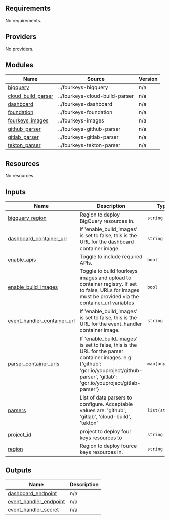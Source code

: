 ## Requirements

No requirements.

## Providers

No providers.

## Modules

| Name | Source | Version |
|------|--------|---------|
| <a name="module_bigquery"></a> [bigquery](#module\_bigquery) | ../fourkeys-bigquery | n/a |
| <a name="module_cloud_build_parser"></a> [cloud\_build\_parser](#module\_cloud\_build\_parser) | ../fourkeys-cloud-build-parser | n/a |
| <a name="module_dashboard"></a> [dashboard](#module\_dashboard) | ../fourkeys-dashboard | n/a |
| <a name="module_foundation"></a> [foundation](#module\_foundation) | ../fourkeys-foundation | n/a |
| <a name="module_fourkeys_images"></a> [fourkeys\_images](#module\_fourkeys\_images) | ../fourkeys-images | n/a |
| <a name="module_github_parser"></a> [github\_parser](#module\_github\_parser) | ../fourkeys-github-parser | n/a |
| <a name="module_gitlab_parser"></a> [gitlab\_parser](#module\_gitlab\_parser) | ../fourkeys-gitlab-parser | n/a |
| <a name="module_tekton_parser"></a> [tekton\_parser](#module\_tekton\_parser) | ../fourkeys-tekton-parser | n/a |

## Resources

No resources.

## Inputs

| Name | Description | Type | Default | Required |
|------|-------------|------|---------|:--------:|
| <a name="input_bigquery_region"></a> [bigquery\_region](#input\_bigquery\_region) | Region to deploy BigQuery resources in. | `string` | `"US"` | no |
| <a name="input_dashboard_container_url"></a> [dashboard\_container\_url](#input\_dashboard\_container\_url) | If 'enable\_build\_images' is set to false, this is the URL for the dashboard container image. | `string` | `""` | no |
| <a name="input_enable_apis"></a> [enable\_apis](#input\_enable\_apis) | Toggle to include required APIs. | `bool` | `false` | no |
| <a name="input_enable_build_images"></a> [enable\_build\_images](#input\_enable\_build\_images) | Toggle to build fourkeys images and upload to container registry. If set to false, URLs for images must be provided via the container\_url variables | `bool` | `true` | no |
| <a name="input_event_handler_container_url"></a> [event\_handler\_container\_url](#input\_event\_handler\_container\_url) | If 'enable\_build\_images' is set to false, this is the URL for the event\_handler container image. | `string` | `""` | no |
| <a name="input_parser_container_urls"></a> [parser\_container\_urls](#input\_parser\_container\_urls) | If 'enable\_build\_images' is set to false, this is the URL for the parser container images. e.g: {'github': 'gcr.io/youproject/github-parser', 'gitlab': 'gcr.io/youproject/gitlab-parser'} | `map(any)` | `{}` | no |
| <a name="input_parsers"></a> [parsers](#input\_parsers) | List of data parsers to configure. Acceptable values are: 'github', 'gitlab', 'cloud-build', 'tekton' | `list(string)` | n/a | yes |
| <a name="input_project_id"></a> [project\_id](#input\_project\_id) | project to deploy four keys resources to | `string` | n/a | yes |
| <a name="input_region"></a> [region](#input\_region) | Region to deploy fource keys resources in. | `string` | `"us-central1"` | no |

## Outputs

| Name | Description |
|------|-------------|
| <a name="output_dashboard_endpoint"></a> [dashboard\_endpoint](#output\_dashboard\_endpoint) | n/a |
| <a name="output_event_handler_endpoint"></a> [event\_handler\_endpoint](#output\_event\_handler\_endpoint) | n/a |
| <a name="output_event_handler_secret"></a> [event\_handler\_secret](#output\_event\_handler\_secret) | n/a |